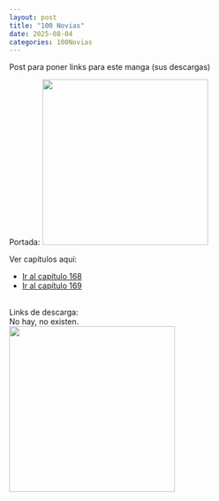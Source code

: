 ```yaml
---
layout: post
title: "100 Novias"
date: 2025-08-04
categories: 100Novias
---
```

Post para poner links para este manga (sus descargas)

Portada:
<img src="{{ site.baseurl }}/assets/img/100n-cover.jpg" width="300">

Ver capítulos aquí:
<ul>
  <li><a href="{{ site.baseurl }}/cap168-100novias/">Ir al capítulo 168</a></li>
  <li><a href="{{ site.baseurl }}/cap169-100novias/">Ir al capítulo 169</a></li>
</ul>
<br>
Links de descarga:
<br>
No hay, no existen.
<br>
<img src="{{ site.baseurl }}/assets/img/nohaymeme.jpg" width="300">
